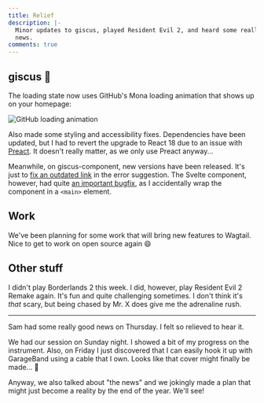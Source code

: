 ```yaml
---
title: Relief
description: |-
  Minor updates to giscus, played Resident Evil 2, and heard some really good
  news.
comments: true
---
```


## giscus 💎

The loading state now uses GitHub's Mona loading animation that shows up on your
homepage:

![GitHub loading animation][mona-loading-default]

Also made some styling and accessibility fixes. Dependencies have been updated,
but I had to revert the upgrade to React 18 due to an issue with
[Preact][preact-issue]. It doesn't really matter, as we only use Preact
anyway...

Meanwhile, on giscus-component, new versions have been released. It's just to
[fix an outdated link][issue-link-bugfix] in the error suggestion. The Svelte
component, however, had quite [an important bugfix][svelte-bugfix], as I
accidentally wrap the component in a `<main>` element.

## Work

We've been planning for some work that will bring new features to Wagtail. Nice
to get to work on open source again 😄

## Other stuff

I didn't play Borderlands 2 this week. I did, however, play Resident Evil 2
Remake again. It's fun and quite challenging sometimes. I don't think it's
_that_ scary, but being chased by Mr. X does give me the adrenaline rush.

---

Sam had some really good news on Thursday. I felt so relieved to hear it.

We had our session on Sunday night. I showed a bit of my progress on the
instrument. Also, on Friday I just discovered that I can easily hook it up with
GarageBand using a cable that I own. Looks like that cover might finally be
made... 👀

Anyway, we also talked about "the news" and we jokingly made a plan that might
just become a reality by the end of the year. We'll see!

[mona-loading-default]: https://github.githubassets.com/images/mona-loading-default.gif
[preact-issue]: https://github.com/preactjs/preact/issues/3512
[issue-link-bugfix]: https://github.com/giscus/giscus-component/pull/48
[svelte-bugfix]: https://github.com/giscus/giscus-component/pull/50
